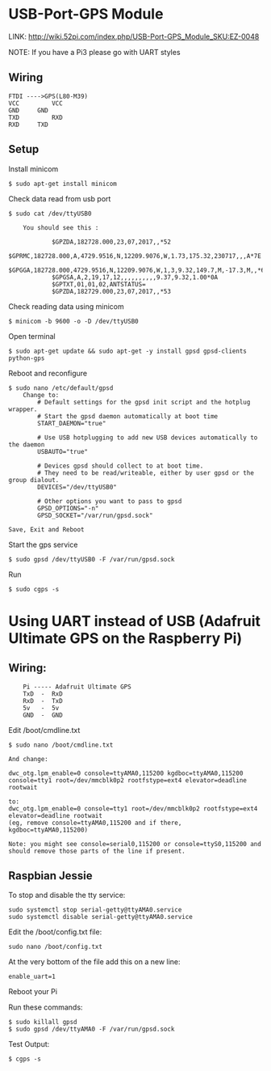 # USB-Port-GPS Module
LINK: http://wiki.52pi.com/index.php/USB-Port-GPS_Module_SKU:EZ-0048

NOTE: If you have a Pi3 please go with UART styles
## Wiring
	FTDI ---->GPS(L80-M39)
	VCC 		VCC
	GND		GND
	TXD 		RXD
	RXD		TXD

## Setup 
Install minicom
```
$ sudo apt-get install minicom
```
Check data read from usb port 
```
$ sudo cat /dev/ttyUSB0

	You should see this :

			$GPZDA,182728.000,23,07,2017,,*52
			$GPRMC,182728.000,A,4729.9516,N,12209.9076,W,1.73,175.32,230717,,,A*7E
			$GPGGA,182728.000,4729.9516,N,12209.9076,W,1,3,9.32,149.7,M,-17.3,M,,*63
			$GPGSA,A,2,19,17,12,,,,,,,,,,9.37,9.32,1.00*0A
			$GPTXT,01,01,02,ANTSTATUS=
			$GPZDA,182729.000,23,07,2017,,*53
```

Check reading data using minicom
```
$ minicom -b 9600 -o -D /dev/ttyUSB0
```

Open terminal
```
$ sudo apt-get update && sudo apt-get -y install gpsd gpsd-clients python-gps 
```

Reboot and reconfigure 
```
$ sudo nano /etc/default/gpsd
	Change to:
		# Default settings for the gpsd init script and the hotplug wrapper.
		# Start the gpsd daemon automatically at boot time
		START_DAEMON="true"

		# Use USB hotplugging to add new USB devices automatically to the daemon
		USBAUTO="true"

		# Devices gpsd should collect to at boot time.
		# They need to be read/writeable, either by user gpsd or the group dialout.
		DEVICES="/dev/ttyUSB0"

		# Other options you want to pass to gpsd
		GPSD_OPTIONS="-n"
		GPSD_SOCKET="/var/run/gpsd.sock"
    
Save, Exit and Reboot 
```
Start the gps service
```
$ sudo gpsd /dev/ttyUSB0 -F /var/run/gpsd.sock
```
Run 
```
$ sudo cgps -s
```

# Using UART instead of USB (Adafruit Ultimate GPS on the Raspberry Pi)
## Wiring:
```
	Pi ----- Adafruit Ultimate GPS
	TxD  -	RxD
	RxD  -	TxD
	5v   -  5v
	GND  -  GND
```

Edit /boot/cmdline.txt
```
$ sudo nano /boot/cmdline.txt
```
```
And change:

dwc_otg.lpm_enable=0 console=ttyAMA0,115200 kgdboc=ttyAMA0,115200 console=tty1 root=/dev/mmcblk0p2 rootfstype=ext4 elevator=deadline rootwait

to:
dwc_otg.lpm_enable=0 console=tty1 root=/dev/mmcblk0p2 rootfstype=ext4 elevator=deadline rootwait
(eg, remove console=ttyAMA0,115200 and if there, kgdboc=ttyAMA0,115200)

Note: you might see console=serial0,115200 or console=ttyS0,115200 and should remove those parts of the line if present.
```
## Raspbian Jessie
To stop and disable the tty service:
```
sudo systemctl stop serial-getty@ttyAMA0.service
sudo systemctl disable serial-getty@ttyAMA0.service 
```

Edit the /boot/config.txt file:
```
sudo nano /boot/config.txt
```

At the very bottom of the file add this on a new line:
```
enable_uart=1
```
Reboot your Pi

Run these commands:
```
$ sudo killall gpsd
$ sudo gpsd /dev/ttyAMA0 -F /var/run/gpsd.sock
```

Test Output:
```
$ cgps -s
```
